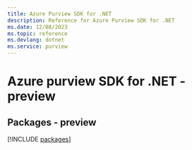 ```yaml
---
title: Azure Purview SDK for .NET
description: Reference for Azure Purview SDK for .NET
ms.date: 12/08/2023
ms.topic: reference
ms.devlang: dotnet
ms.service: purview
---
```

# Azure purview SDK for .NET - preview
## Packages - preview
[!INCLUDE [packages](purview-index.md)]
